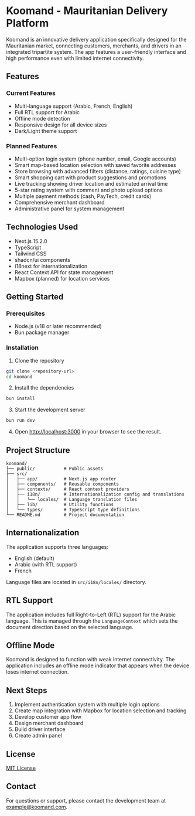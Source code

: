# Koomand - Mauritanian Delivery Platform

Koomand is an innovative delivery application specifically designed for the Mauritanian market, connecting customers, merchants, and drivers in an integrated tripartite system. The app features a user-friendly interface and high performance even with limited internet connectivity.

## Features

### Current Features
- Multi-language support (Arabic, French, English)
- Full RTL support for Arabic
- Offline mode detection
- Responsive design for all device sizes
- Dark/Light theme support

### Planned Features
- Multi-option login system (phone number, email, Google accounts)
- Smart map-based location selection with saved favorite addresses
- Store browsing with advanced filters (distance, ratings, cuisine type)
- Smart shopping cart with product suggestions and promotions
- Live tracking showing driver location and estimated arrival time
- 5-star rating system with comment and photo upload options
- Multiple payment methods (cash, PayTech, credit cards)
- Comprehensive merchant dashboard
- Administrative panel for system management

## Technologies Used

- Next.js 15.2.0
- TypeScript
- Tailwind CSS
- shadcn/ui components
- i18next for internationalization
- React Context API for state management
- Mapbox (planned) for location services

## Getting Started

### Prerequisites

- Node.js (v18 or later recommended)
- Bun package manager

### Installation

1. Clone the repository
```bash
git clone <repository-url>
cd koomand
```

2. Install the dependencies
```bash
bun install
```

3. Start the development server
```bash
bun run dev
```

4. Open [http://localhost:3000](http://localhost:3000) in your browser to see the result.

## Project Structure

```
koomand/
├── public/           # Public assets
├── src/
│   ├── app/          # Next.js app router
│   ├── components/   # Reusable components
│   ├── contexts/     # React context providers
│   ├── i18n/         # Internationalization config and translations
│   │   └── locales/  # Language translation files
│   ├── lib/          # Utility functions
│   └── types/        # TypeScript type definitions
└── README.md         # Project documentation
```

## Internationalization

The application supports three languages:
- English (default)
- Arabic (with RTL support)
- French

Language files are located in `src/i18n/locales/` directory.

## RTL Support

The application includes full Right-to-Left (RTL) support for the Arabic language. This is managed through the `LanguageContext` which sets the document direction based on the selected language.

## Offline Mode

Koomand is designed to function with weak internet connectivity. The application includes an offline mode indicator that appears when the device loses internet connection.

## Next Steps

1. Implement authentication system with multiple login options
2. Create map integration with Mapbox for location selection and tracking
3. Develop customer app flow
4. Design merchant dashboard
5. Build driver interface
6. Create admin panel

## License

[MIT License](LICENSE)

## Contact

For questions or support, please contact the development team at [example@koomand.com](mailto:example@koomand.com).
